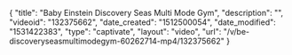 {
    "title": "Baby Einstein Discovery Seas Multi Mode Gym",
    "description": "",
    "videoid": "132375662",
    "date_created": "1512500054",
    "date_modified": "1531422383",
    "type": "captivate",
    "layout": "video",
    "url": "\/v\/be-discoveryseasmultimodegym-60262714-mp4\/132375662"
}